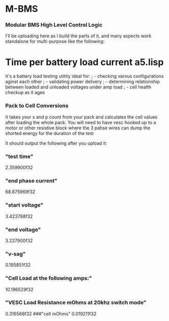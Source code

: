 # M-BMS
### Modular BMS High Level Control Logic
I'll be uploading here as I build the parts of it, and many aspects work standalone for multi-purpose like the following:

# Time per battery load current a5.lisp
It's a battery load testing utitity ideal for:
;  - checking varous configurations aginst each other
;  - validating power delivery
;  - determining relationship between loaded and unloaded voltages under amp load
;  - cell health checkup as it ages

### Pack to Cell Conversions
It takes your s and p count from your pack and calculates the cell values after loading the whole pack.
You will need to have vesc hooked up to a motor or other resistive block where the 3 pahse wires can dump the shorted energy for the duration of the test

It should output the following after you upload it:
### "test time"
2.359900f32
### "end phase current"
68.875969f32
### "start voltage"
3.423788f32
### "end voltage"
3.227900f32
### "v-sag"
0.195851f32
### "Cell Load at the following amps:"
10.196529f32
### "VESC Load Resistance mOhms at 20khz switch mode"
0.316568f32
###"cell mOhms"
0.019211f32
